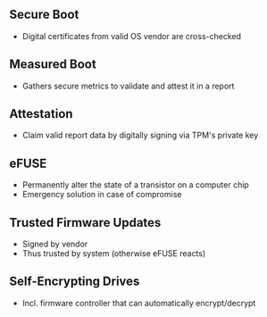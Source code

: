 ## Secure Boot
- Digital certificates from valid OS vendor are cross-checked

## Measured Boot
- Gathers secure metrics to validate and attest it in a report

## Attestation
- Claim valid report data by digitally signing via TPM's private key

## eFUSE
- Permanently alter the state of a transistor on a computer chip
- Emergency solution in case of compromise

## Trusted Firmware Updates
- Signed by vendor
- Thus trusted by system (otherwise eFUSE reacts)

## Self-Encrypting Drives
- Incl. firmware controller that can automatically encrypt/decrypt
